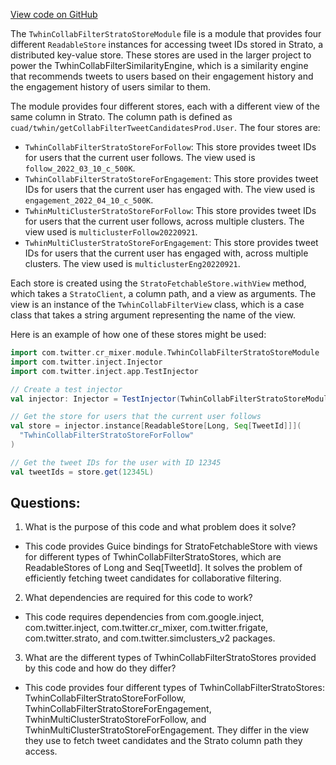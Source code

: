 [View code on GitHub](https://github.com/misbahsy/the-algorithm/cr-mixer/server/src/main/scala/com/twitter/cr_mixer/module/TwhinCollabFilterStratoStoreModule.scala)

The `TwhinCollabFilterStratoStoreModule` file is a module that provides four different `ReadableStore` instances for accessing tweet IDs stored in Strato, a distributed key-value store. These stores are used in the larger project to power the TwhinCollabFilterSimilarityEngine, which is a similarity engine that recommends tweets to users based on their engagement history and the engagement history of users similar to them.

The module provides four different stores, each with a different view of the same column in Strato. The column path is defined as `cuad/twhin/getCollabFilterTweetCandidatesProd.User`. The four stores are:

- `TwhinCollabFilterStratoStoreForFollow`: This store provides tweet IDs for users that the current user follows. The view used is `follow_2022_03_10_c_500K`.
- `TwhinCollabFilterStratoStoreForEngagement`: This store provides tweet IDs for users that the current user has engaged with. The view used is `engagement_2022_04_10_c_500K`.
- `TwhinMultiClusterStratoStoreForFollow`: This store provides tweet IDs for users that the current user follows, across multiple clusters. The view used is `multiclusterFollow20220921`.
- `TwhinMultiClusterStratoStoreForEngagement`: This store provides tweet IDs for users that the current user has engaged with, across multiple clusters. The view used is `multiclusterEng20220921`.

Each store is created using the `StratoFetchableStore.withView` method, which takes a `StratoClient`, a column path, and a view as arguments. The view is an instance of the `TwhinCollabFilterView` class, which is a case class that takes a string argument representing the name of the view.

Here is an example of how one of these stores might be used:

```scala
import com.twitter.cr_mixer.module.TwhinCollabFilterStratoStoreModule
import com.twitter.inject.Injector
import com.twitter.inject.app.TestInjector

// Create a test injector
val injector: Injector = TestInjector(TwhinCollabFilterStratoStoreModule)

// Get the store for users that the current user follows
val store = injector.instance[ReadableStore[Long, Seq[TweetId]]](
  "TwhinCollabFilterStratoStoreForFollow"
)

// Get the tweet IDs for the user with ID 12345
val tweetIds = store.get(12345L)
```
## Questions: 
 1. What is the purpose of this code and what problem does it solve?
- This code provides Guice bindings for StratoFetchableStore with views for different types of TwhinCollabFilterStratoStores, which are ReadableStores of Long and Seq[TweetId]. It solves the problem of efficiently fetching tweet candidates for collaborative filtering.

2. What dependencies are required for this code to work?
- This code requires dependencies from com.google.inject, com.twitter.inject, com.twitter.cr_mixer, com.twitter.frigate, com.twitter.strato, and com.twitter.simclusters_v2 packages.

3. What are the different types of TwhinCollabFilterStratoStores provided by this code and how do they differ?
- This code provides four different types of TwhinCollabFilterStratoStores: TwhinCollabFilterStratoStoreForFollow, TwhinCollabFilterStratoStoreForEngagement, TwhinMultiClusterStratoStoreForFollow, and TwhinMultiClusterStratoStoreForEngagement. They differ in the view they use to fetch tweet candidates and the Strato column path they access.